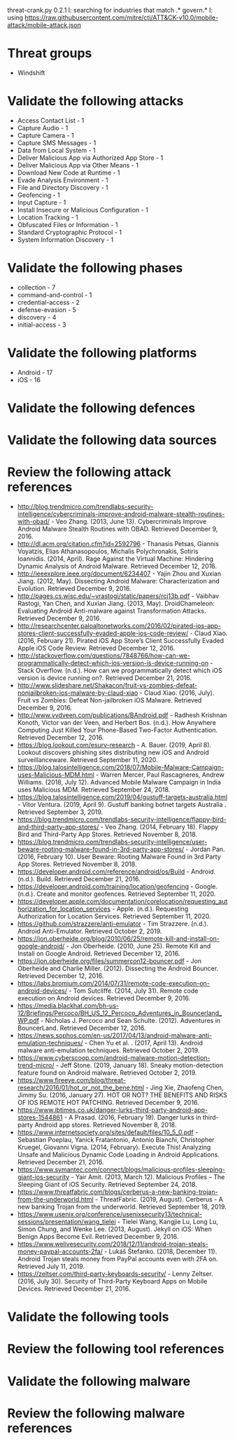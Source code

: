 threat-crank.py 0.2.1
I: searching for industries that match .* govern.*
I: using https://raw.githubusercontent.com/mitre/cti/ATT&CK-v10.0/mobile-attack/mobile-attack.json
# Threat groups

* Windshift

# Validate the following attacks

* Access Contact List - 1
* Capture Audio - 1
* Capture Camera - 1
* Capture SMS Messages - 1
* Data from Local System - 1
* Deliver Malicious App via Authorized App Store - 1
* Deliver Malicious App via Other Means - 1
* Download New Code at Runtime - 1
* Evade Analysis Environment - 1
* File and Directory Discovery - 1
* Geofencing - 1
* Input Capture - 1
* Install Insecure or Malicious Configuration - 1
* Location Tracking - 1
* Obfuscated Files or Information - 1
* Standard Cryptographic Protocol - 1
* System Information Discovery - 1

# Validate the following phases

* collection - 7
* command-and-control - 1
* credential-access - 2
* defense-evasion - 5
* discovery - 4
* initial-access - 3

# Validate the following platforms

* Android - 17
* iOS - 16

# Validate the following defences


# Validate the following data sources


# Review the following attack references

* http://blog.trendmicro.com/trendlabs-security-intelligence/cybercriminals-improve-android-malware-stealth-routines-with-obad/ - Veo Zhang. (2013, June 13). Cybercriminals Improve Android Malware Stealth Routines with OBAD. Retrieved December 9, 2016.
* http://dl.acm.org/citation.cfm?id=2592796 - Thanasis Petsas, Giannis Voyatzis, Elias Athanasopoulos, Michalis Polychronakis, Sotiris Ioannidis. (2014, April). Rage Against the Virtual Machine: Hindering Dynamic Analysis of Android Malware. Retrieved December 12, 2016.
* http://ieeexplore.ieee.org/document/6234407 - Yajin Zhou and Xuxian Jiang. (2012, May). Dissecting Android Malware: Characterization and Evolution. Retrieved December 9, 2016.
* http://pages.cs.wisc.edu/~vrastogi/static/papers/rcj13b.pdf - Vaibhav Rastogi, Yan Chen, and Xuxian Jiang. (2013, May). DroidChameleon: Evaluating Android Anti-malware against Transformation Attacks. Retrieved December 9, 2016.
* http://researchcenter.paloaltonetworks.com/2016/02/pirated-ios-app-stores-client-successfully-evaded-apple-ios-code-review/ - Claud Xiao. (2016, February 21). Pirated iOS App Store’s Client Successfully Evaded Apple iOS Code Review. Retrieved December 12, 2016.
* http://stackoverflow.com/questions/7848766/how-can-we-programmatically-detect-which-ios-version-is-device-running-on - Stack Overflow. (n.d.). How can we programmatically detect which iOS version is device running on?. Retrieved December 21, 2016.
* http://www.slideshare.net/Shakacon/fruit-vs-zombies-defeat-nonjailbroken-ios-malware-by-claud-xiao - Claud Xiao. (2016, July). Fruit vs Zombies: Defeat Non-jailbroken iOS Malware. Retrieved December 9, 2016.
* http://www.vvdveen.com/publications/BAndroid.pdf - Radhesh Krishnan Konoth, Victor van der Veen, and Herbert Bos. (n.d.). How Anywhere Computing Just Killed Your Phone-Based Two-Factor Authentication. Retrieved December 12, 2016.
* https://blog.lookout.com/esurv-research - A. Bauer. (2019, April 8). Lookout discovers phishing sites distributing new iOS and Android surveillanceware. Retrieved September 11, 2020.
* https://blog.talosintelligence.com/2018/07/Mobile-Malware-Campaign-uses-Malicious-MDM.html - Warren Mercer, Paul Rascagneres, Andrew Williams. (2018, July 12). Advanced Mobile Malware Campaign in India uses Malicious MDM. Retrieved September 24, 2018.
* https://blog.talosintelligence.com/2019/04/gustuff-targets-australia.html - Vitor Ventura. (2019, April 9).  Gustuff banking botnet targets Australia . Retrieved September 3, 2019.
* https://blog.trendmicro.com/trendlabs-security-intelligence/flappy-bird-and-third-party-app-stores/ - Veo Zhang. (2014, February 18). Flappy Bird and Third-Party App Stores. Retrieved November 8, 2018.
* https://blog.trendmicro.com/trendlabs-security-intelligence/user-beware-rooting-malware-found-in-3rd-party-app-stores/ - Jordan Pan. (2016, February 10). User Beware: Rooting Malware Found in 3rd Party App Stores. Retrieved November 8, 2018.
* https://developer.android.com/reference/android/os/Build - Android. (n.d.). Build. Retrieved December 21, 2016.
* https://developer.android.com/training/location/geofencing - Google. (n.d.). Create and monitor geofences. Retrieved September 11, 2020.
* https://developer.apple.com/documentation/corelocation/requesting_authorization_for_location_services - Apple. (n.d.). Requesting Authorization for Location Services. Retrieved September 11, 2020.
* https://github.com/strazzere/anti-emulator - Tim Strazzere. (n.d.). Android Anti-Emulator. Retrieved October 2, 2019.
* https://jon.oberheide.org/blog/2010/06/25/remote-kill-and-install-on-google-android/ - Jon Oberheide. (2010, June 25). Remote Kill and Install on Google Android. Retrieved December 12, 2016.
* https://jon.oberheide.org/files/summercon12-bouncer.pdf - Jon Oberheide and Charlie Miller. (2012). Dissecting the Android Bouncer. Retrieved December 12, 2016.
* https://labs.bromium.com/2014/07/31/remote-code-execution-on-android-devices/ - Tom Sutcliffe. (2014, July 31). Remote code execution on Android devices. Retrieved December 9, 2016.
* https://media.blackhat.com/bh-us-12/Briefings/Percoco/BH_US_12_Percoco_Adventures_in_Bouncerland_WP.pdf - Nicholas J. Percoco and Sean Schulte. (2012). Adventures in BouncerLand. Retrieved December 12, 2016.
* https://news.sophos.com/en-us/2017/04/13/android-malware-anti-emulation-techniques/ - Chen Yu et al. . (2017, April 13). Android malware anti-emulation techniques. Retrieved October 2, 2019.
* https://www.cyberscoop.com/android-malware-motion-detection-trend-micro/ - Jeff Stone. (2019, January 18). Sneaky motion-detection feature found on Android malware. Retrieved October 2, 2019.
* https://www.fireeye.com/blog/threat-research/2016/01/hot_or_not_the_bene.html - Jing Xie, Zhaofeng Chen, Jimmy Su. (2016, January 27). HOT OR NOT? THE BENEFITS AND RISKS OF IOS REMOTE HOT PATCHING. Retrieved December 9, 2016.
* https://www.ibtimes.co.uk/danger-lurks-third-party-android-app-stores-1544861 - A Prasad. (2016, February 19). Danger lurks in third-party Android app stores. Retrieved November 8, 2018.
* https://www.internetsociety.org/sites/default/files/10_5_0.pdf - Sebastian Poeplau, Yanick Fratantonio, Antonio Bianchi, Christopher Kruegel, Giovanni Vigna. (2014, February). Execute This! Analyzing Unsafe and Malicious Dynamic Code Loading in Android Applications. Retrieved December 21, 2016.
* https://www.symantec.com/connect/blogs/malicious-profiles-sleeping-giant-ios-security - Yair Amit. (2013, March 12). Malicious Profiles – The Sleeping Giant of iOS Security. Retrieved September 24, 2018.
* https://www.threatfabric.com/blogs/cerberus-a-new-banking-trojan-from-the-underworld.html - ThreatFabric. (2019, August). Cerberus - A new banking Trojan from the underworld. Retrieved September 18, 2019.
* https://www.usenix.org/conference/usenixsecurity13/technical-sessions/presentation/wang_tielei - Tielei Wang, Kangjie Lu, Long Lu, Simon Chung, and Wenke Lee. (2013, August). Jekyll on iOS: When Benign Apps Become Evil. Retrieved December 9, 2016.
* https://www.welivesecurity.com/2018/12/11/android-trojan-steals-money-paypal-accounts-2fa/ - Lukáš Štefanko. (2018, December 11). Android Trojan steals money from PayPal accounts even with 2FA on. Retrieved July 11, 2019.
* https://zeltser.com/third-party-keyboards-security/ - Lenny Zeltser. (2016, July 30). Security of Third-Party Keyboard Apps on Mobile Devices. Retrieved December 21, 2016.

# Validate the following tools


# Review the following tool references


# Validate the following malware


# Review the following malware references


